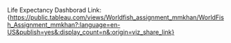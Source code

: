 Life Expectancy Dashborad Link: {https://public.tableau.com/views/Worldfish_assignment_mmkhan/WorldFish_Assignment_mmkhan?:language=en-US&publish=yes&:display_count=n&:origin=viz_share_link}

